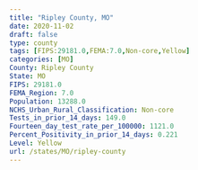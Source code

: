 ```yaml
---
title: "Ripley County, MO"
date: 2020-11-02
draft: false
type: county
tags: [FIPS:29181.0,FEMA:7.0,Non-core,Yellow]
categories: [MO]
County: Ripley County
State: MO
FIPS: 29181.0
FEMA_Region: 7.0
Population: 13288.0
NCHS_Urban_Rural_Classification: Non-core
Tests_in_prior_14_days: 149.0
Fourteen_day_test_rate_per_100000: 1121.0
Percent_Positivity_in_prior_14_days: 0.221
Level: Yellow
url: /states/MO/ripley-county
---
```



